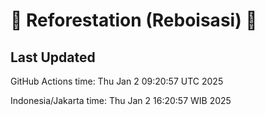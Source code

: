 
# 🌳 Reforestation (Reboisasi) 🌲

## Last Updated

GitHub Actions time: Thu Jan  2 09:20:57 UTC 2025

Indonesia/Jakarta time: Thu Jan  2 16:20:57 WIB 2025
